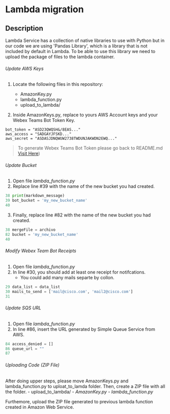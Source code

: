 # Lambda migration
## Description

Lambda Service has a collection of native libraries to use with Python but in our code we are using 'Pandas Library', which is a library that is not included by default in Lambda. To be able to use this library we need to upload the package of files to the lambda container. 


###### Update AWS Keys
1. Locate the following files in this repository:
	- AmazonKey.py
	- lambda_function.py 
	- upload_to_lambda/
		

2. Inside AmazonKeys.py, replace to yours AWS Account keys and your Webex Teams Bot Token Key.
```
bot_token = "ASD23QWQSH&/8EAS..."
aws_access = "SADGAYJFSKD..."
aws_secret = "ASDASJDNQWUW2738TWDUNJAKWDN2EWQ..."
```
> To generate Webex Teams Bot Token please go back to README.md [Visit Here](https://github.com/MV-Automation/MV_Pandemic_Solution/blob/main/AWS/README.md))


###### Update Bucket
1. Open file *lambda_function.py*
2. Replace line #39 with the name of the new bucket you had created.

``` python
38 print(markdown_message)
39 bot_bucket = 'my_new_bucket_name'
40 
```
3. Finally, replace line #82 with the name of the new bucket you had created.

``` python
38 mergeFile = archivo
82 bucket = 'my_new_bucket_name'
40 
```


###### Modify Webex Team Bot Receipts
1. Open file *lambda_function.py*
2. In line #30, you should add at least one receipt for notifcations. 
	- You could add many mails separte by collon. 

``` python
29 data_list = data_list
30 mails_to_send = ['mail@cisco.com', 'mail2@cisco.com']
31 
```

###### Update SQS URL
1. Open file *lambda_function.py*
2. In line #86, insert the URL generated by Simple Queue Service from AWS.

``` python
84 access_denied = []
86 queue_url = ""
87 
```


###### Uploading Code (ZIP File)

After doing upper steps, please move AmazonKeys.py and lambda_function.py to uploat_to_lamda folder. Then, create a ZIP file with all the folder.
	- upload_to_lambda/
		- *AmazonKey.py*
		- *lambda_function.py*

Furthemore, upload the ZIP file generated to previous lambda function created in Amazon Web Service.
